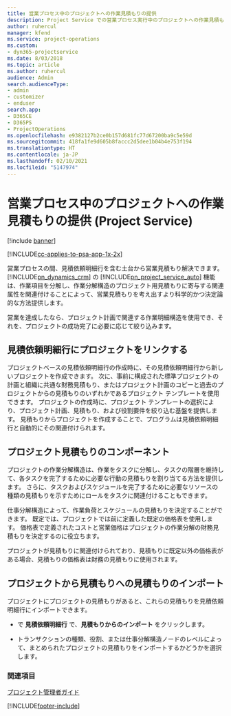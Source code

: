 ```yaml
---
title: 営業プロセス中のプロジェクトへの作業見積もりの提供
description: Project Service での営業プロセス実行中のプロジェクトへの作業見積もりの提供方法
author: ruhercul
manager: kfend
ms.service: project-operations
ms.custom:
- dyn365-projectservice
ms.date: 8/03/2018
ms.topic: article
ms.author: ruhercul
audience: Admin
search.audienceType:
- admin
- customizer
- enduser
search.app:
- D365CE
- D365PS
- ProjectOperations
ms.openlocfilehash: e9382127b2ce0b157d681fc77d67200ba9c5e59d
ms.sourcegitcommit: 418fa1fe9d605b8faccc2d5dee1b04b4e753f194
ms.translationtype: HT
ms.contentlocale: ja-JP
ms.lasthandoff: 02/10/2021
ms.locfileid: "5147974"
---
```

# <a name="provide-work-estimates-for-a-project-during-the-sales-process-project-service"></a>営業プロセス中のプロジェクトへの作業見積もりの提供 (Project Service)

[!include [banner](../includes/psa-now-project-operations.md)]

[!INCLUDE[cc-applies-to-psa-app-1x-2x](../includes/cc-applies-to-psa-app-1x-2x.md)]

営業プロセスの間、見積依頼明細行を含む土台から営業見積もり解決できます。 [!INCLUDE[pn_dynamics_crm](../includes/pn-dynamics-crm.md)] の [!INCLUDE[pn_project_service_auto](../includes/pn-project-service-auto.md)] 機能は、作業項目を分解し、作業分解構造のプロジェクト用見積もりに寄与する関連属性を関連付けることによって、営業見積もりを考え出すより科学的かつ決定論的な方法提供します。  
  
 営業を達成したなら、プロジェクト計画で関連する作業明細構造を使用でき、それを、プロジェクトの成功完了に必要に応じて絞り込みます。  
  
## <a name="link-a-project-to-a-quote-line"></a>見積依頼明細行にプロジェクトをリンクする  
 プロジェクトベースの見積依頼明細行の作成時に、その見積依頼明細行から新しいプロジェクトを作成できます。 次に、事前に構成された標準プロジェクトの計画と組織に共通な財務見積もり、またはプロジェクト計画のコピーと過去のプロジェクトからの見積もりのいずれかであるプロジェクト テンプレートを使用できます。 プロジェクトの作成時に、プロジェクト テンプレートの選択により、プロジェクト計画、見積もり、および役割要件を絞り込む基盤を提供します。 見積もりからプロジェクトを作成することで、プログラムは見積依頼明細行と自動的にその関連付けられます。  
  
## <a name="project-estimate-components"></a>プロジェクト見積もりのコンポーネント  
 プロジェクトの作業分解構造は、作業をタスクに分解し、タスクの階層を維持して、各タスクを完了するために必要な行動の見積もりを割り当てる方法を提供します。 さらに、タスクおよびスケジュールを完了するために必要なリソースの種類の見積もりを示すためにロールをタスクに関連付けることもできます。  
  
 仕事分解構造によって、作業負荷とスケジュールの見積もりを決定することができます。 既定では、プロジェクトでは前に定義した既定の価格表を使用します。 価格表で定義されたコストと営業価格はプロジェクトの作業分解の財務見積もりを決定するのに役立ちます。  
  
 プロジェクトが見積もりに関連付けられており、見積もりに既定以外の価格表がある場合、見積もりの価格表は財務の見積もりに使用されます。  
  
## <a name="import-estimates-from-a-project-into-a-quote"></a>プロジェクトから見積もりへの見積もりのインポート  
 プロジェクトにプロジェクトの見積もりがあると、これらの見積もりを見積依頼明細行にインポートできます。  
  
-   で **見積依頼明細行** で、**見積もりからのインポート** をクリックします。 

-   トランザクションの種類、役割、または仕事分解構造ノードのレベルによって、まとめられたプロジェクトの見積もりをインポートするかどうかを選択します。  
  
### <a name="see-also"></a>関連項目  
 [プロジェクト管理者ガイド](../psa/project-manager-guide.md)


[!INCLUDE[footer-include](../includes/footer-banner.md)]